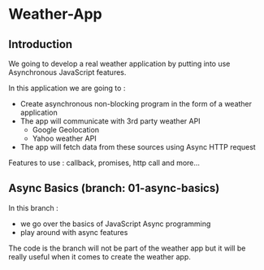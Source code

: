 # Weather-App

## Introduction

We going to develop a real weather application by putting into use Asynchronous JavaScript features.  

In this application we are going to :  

* Create asynchronous non-blocking program in the form of a weather application
* The app will communicate with 3rd party weather API
  * Google Geolocation
  * Yahoo weather API
* The app will fetch data from these sources using Async HTTP request

Features to use : callback, promises, http call and more...  

## Async Basics (branch: 01-async-basics)

In this branch :

* we go over the basics of JavaScript Async programming  
* play around with async features

The code is the branch will not be part of the weather app but it will be really useful when it comes to create the weather app.
